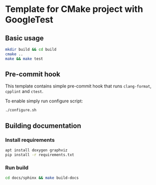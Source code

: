 # Template for CMake project with GoogleTest

## Basic usage

```bash
mkdir build && cd build
cmake ..
make && make test
```

## Pre-commit hook

This template contains simple pre-commit hook that runs `clang-format`, `cpplint` and `ctest`.

To enable simply run configure script:

```bash
./configure.sh
```

## Building documentation


### Install requirements

```bash
apt install doxygen graphviz
pip install -r requirements.txt
```

### Run build

```bash
cd docs/sphinx && make build-docs
```
